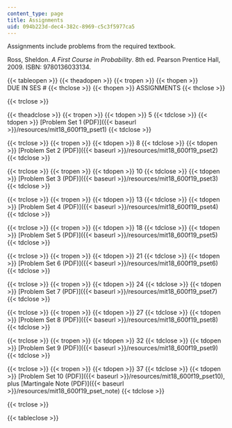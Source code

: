 ```yaml
---
content_type: page
title: Assignments
uid: 094b223d-dec4-382c-8969-c5c3f5977ca5
---
```


Assignments include problems from the required textbook.

Ross, Sheldon. _A First Course in Probability_. 8th ed. Pearson Prentice Hall, 2009. ISBN: 9780136033134.

{{< tableopen >}}
{{< theadopen >}}
{{< tropen >}}
{{< thopen >}}
DUE IN SES #
{{< thclose >}}
{{< thopen >}}
ASSIGNMENTS
{{< thclose >}}

{{< trclose >}}

{{< theadclose >}}
{{< tropen >}}
{{< tdopen >}}
5
{{< tdclose >}}
{{< tdopen >}}
[Problem Set 1 (PDF)]({{< baseurl >}}/resources/mit18_600f19_pset1)
{{< tdclose >}}

{{< trclose >}}
{{< tropen >}}
{{< tdopen >}}
8
{{< tdclose >}}
{{< tdopen >}}
[Problem Set 2 (PDF)]({{< baseurl >}}/resources/mit18_600f19_pset2)
{{< tdclose >}}

{{< trclose >}}
{{< tropen >}}
{{< tdopen >}}
10
{{< tdclose >}}
{{< tdopen >}}
[Problem Set 3 (PDF)]({{< baseurl >}}/resources/mit18_600f19_pset3)
{{< tdclose >}}

{{< trclose >}}
{{< tropen >}}
{{< tdopen >}}
13
{{< tdclose >}}
{{< tdopen >}}
[Problem Set 4 (PDF)]({{< baseurl >}}/resources/mit18_600f19_pset4)
{{< tdclose >}}

{{< trclose >}}
{{< tropen >}}
{{< tdopen >}}
18
{{< tdclose >}}
{{< tdopen >}}
[Problem Set 5 (PDF)]({{< baseurl >}}/resources/mit18_600f19_pset5)
{{< tdclose >}}

{{< trclose >}}
{{< tropen >}}
{{< tdopen >}}
21
{{< tdclose >}}
{{< tdopen >}}
[Problem Set 6 (PDF)]({{< baseurl >}}/resources/mit18_600f19_pset6)
{{< tdclose >}}

{{< trclose >}}
{{< tropen >}}
{{< tdopen >}}
24
{{< tdclose >}}
{{< tdopen >}}
[Problem Set 7 (PDF)]({{< baseurl >}}/resources/mit18_600f19_pset7)
{{< tdclose >}}

{{< trclose >}}
{{< tropen >}}
{{< tdopen >}}
27
{{< tdclose >}}
{{< tdopen >}}
[Problem Set 8 (PDF)]({{< baseurl >}}/resources/mit18_600f19_pset8)
{{< tdclose >}}

{{< trclose >}}
{{< tropen >}}
{{< tdopen >}}
32
{{< tdclose >}}
{{< tdopen >}}
[Problem Set 9 (PDF)]({{< baseurl >}}/resources/mit18_600f19_pset9)
{{< tdclose >}}

{{< trclose >}}
{{< tropen >}}
{{< tdopen >}}
37
{{< tdclose >}}
{{< tdopen >}}
[Problem Set 10 (PDF)]({{< baseurl >}}/resources/mit18_600f19_pset10), plus [Martingale Note (PDF)]({{< baseurl >}}/resources/mit18_600f19_pset_note)
{{< tdclose >}}

{{< trclose >}}

{{< tableclose >}}
